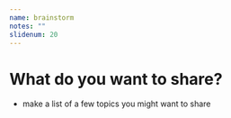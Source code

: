 ```yaml
---
name: brainstorm
notes: ""
slidenum: 20
---
```

# What do you want to share?
- make a list of a few topics you might want to share